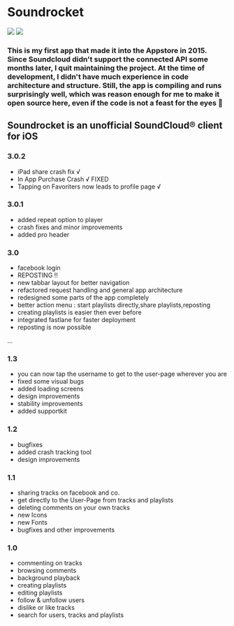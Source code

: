 # Soundrocket

<img src="https://github.com/SebastianBoldt/Soundrocket/blob/main/Github/header.png?raw=true" />
<img src="https://github.com/SebastianBoldt/Soundrocket/blob/main/Github/features.jpg?raw=true" />

### This is my first app that made it into the Appstore in 2015. Since Soundcloud didn't support the connected API some months later, I quit maintaining the project. At the time of development, I didn't have much experience in code architecture and structure.  Still, the app is compiling and runs surprisingly well, which was reason enough for me to make it open source here, even if the code is not a feast for the eyes 🥳

## Soundrocket is an unofficial SoundCloud® client for iOS

### 3.0.2
* iPad share crash fix √
* In App Purchase Crash √ FIXED
* Tapping on Favoriters now leads to profile page √

### 3.0.1
* added repeat option to player
* crash fixes and minor improvements
* added pro header

### 3.0
* facebook login 
* REPOSTING !!
* new tabbar layout for better navigation
* refactored request handling and general app architecture 
* redesigned some parts of the app completely 
* better action menu : start playlists directly,share playlists,reposting
* creating playlists is easier then ever before 
* integrated fastlane for faster deployment
* reposting is now possible 

... 

### 1.3
* you can now tap the username to get to the user-page wherever you are
* fixed some visual bugs
* added loading screens
* design improvements
* stability improvements
* added supportkit

###  1.2
* bugfixes 
* added crash tracking tool
* design improvements

###  1.1
* sharing tracks on facebook and co.
* get directly to the User-Page from tracks and playlists
* deleting comments on your own tracks
* new Icons
* new Fonts
* bugfixes and other improvements

###  1.0
* commenting on tracks
* browsing comments
* background playback
* creating playlists
* editing playlists
* follow & unfollow users
* dislike or like tracks
* search for users, tracks and playlists

